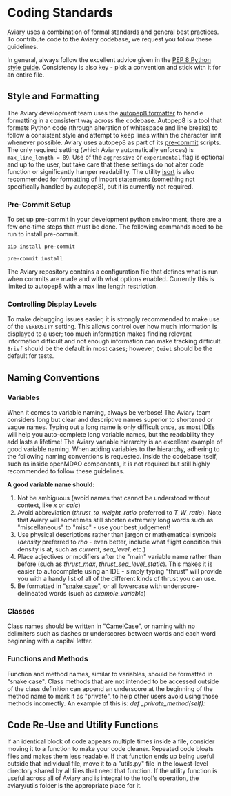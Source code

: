 # Coding Standards

Aviary uses a combination of formal standards and general best practices. To contribute code to the Aviary codebase, we request you follow these guidelines.

In general, always follow the excellent advice given in the [PEP 8 Python style guide](https://peps.python.org/pep-0008/). Consistency is also key - pick a convention and stick with it for an entire file.

## Style and Formatting
The Aviary development team uses the [autopep8 formatter](https://pypi.org/project/autopep8/) to handle formatting in a consistent way across the codebase. Autopep8 is a tool that formats Python code (through alteration of whitespace and line breaks) to follow a consistent style and attempt to keep lines within the character limit whenever possible. Aviary uses autopep8 as part of its [pre-commit](https://pre-commit.com/) scripts. The only required setting (which Aviary automatically enforces) is `max_line_length = 89`. Use of the `aggressive` or `experimental` flag is optional and up to the user, but take care that these settings do not alter code function or significantly hamper readability. The utility [isort](https://pycqa.github.io/isort/) is also recommended for formatting of import statements (something not specifically handled by autopep8), but it is currently not required.

### Pre-Commit Setup
To set up pre-commit in your development python environment, there are a few one-time steps that must be done. The following commands need to be run to install pre-commit.

`pip install pre-commit`

`pre-commit install`

The Aviary repository contains a configuration file that defines what is run when commits are made and with what options enabled. Currently this is limited to autopep8 with a max line length restriction.

### Controlling Display Levels
To make debugging issues easier, it is strongly recommended to make use of the `VERBOSITY` setting. This allows control over how much information is displayed to a user; too much information makes finding relevant information difficult and not enough information can make tracking difficult. `Brief` should be the default in most cases; however, `Quiet` should be the default for tests.

## Naming Conventions
### Variables
When it comes to variable naming, always be verbose! The Aviary team considers long but clear and descriptive names superior to shortened or vague names. Typing out a long name is only difficult once, as most IDEs will help you auto-complete long variable names, but the readability they add lasts a lifetime!
The Aviary variable hierarchy is an excellent example of good variable naming. When adding variables to the hierarchy, adhering to the following naming conventions is requested. Inside the codebase itself, such as inside openMDAO components, it is not required but still highly recommended to follow these guidelines.

**A good variable name should:**
1. Not be ambiguous (avoid names that cannot be understood without context, like *x* or *calc*)
2. Avoid abbreviation (*thrust_to_weight_ratio* preferred to *T_W_ratio*). Note that Aviary will sometimes still shorten extremely long words such as "miscellaneous" to "misc" - use your best judgement!
3. Use physical descriptions rather than jargon or mathematical symbols (*density* preferred to *rho* - even better, include what flight condition this density is at, such as *current*, *sea_level*, etc.)
4. Place adjectives or modifiers after the "main" variable name rather than before (such as *thrust_max*, *thrust_sea_level_static*). This makes it is easier to autocomplete using an IDE - simply typing "thrust" will provide you with a handy list of all of the different kinds of thrust you can use.
5. Be formatted in "[snake case](https://en.wikipedia.org/wiki/Snake_case)", or all lowercase with underscore-delineated words (such as *example_variable*)

### Classes
Class names should be written in "[CamelCase](https://en.wikipedia.org/wiki/Camel_case_)", or naming with no delimiters such as dashes or underscores between words and each word beginning with a capital letter.

### Functions and Methods
Function and method names, similar to variables, should be formatted in "snake case". Class methods that are not intended to be accessed outside of the class definition can append an underscore at the beginning of the method name to mark it as "private", to help other users avoid using those methods incorrectly. An example of this is:
*def _private_method(self):*

## Code Re-Use and Utility Functions
If an identical block of code appears multiple times inside a file, consider moving it to a function to make your code cleaner. Repeated code bloats files and makes them less readable. If that function ends up being useful outside that individual file, move it to a "utils.py" file in the lowest-level directory shared by all files that need that function. If the utility function is useful across all of Aviary and is integral to the tool's operation, the aviary/utils folder is the appropriate place for it.